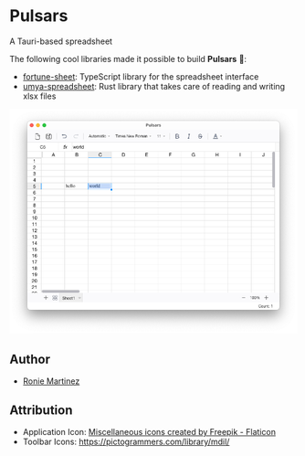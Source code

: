 # Pulsars

A Tauri-based spreadsheet

The following cool libraries made it possible to build **Pulsars** 🚀:

- [fortune-sheet](https://github.com/ruilisi/fortune-sheet): TypeScript library for the spreadsheet interface
- [umya-spreadsheet](https://github.com/MathNya/umya-spreadsheet): Rust library that takes care of reading and writing xlsx files

![Pulsars](./screenshots/pulsars.png)

## Author

- [Ronie Martinez](mailto:ronmarti18@gmail.com)

## Attribution

- Application Icon: <a href="https://www.flaticon.com/free-icons/miscellaneous" title="miscellaneous icons">Miscellaneous icons created by Freepik - Flaticon</a>
- Toolbar Icons: https://pictogrammers.com/library/mdil/
